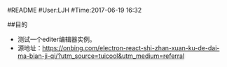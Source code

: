 
#README
#User:LJH
#Time:2017-06-19 16:32

##目的
- 测试一个editer编辑器实例。
- 源地址：https://onbing.com/electron-react-shi-zhan-xuan-ku-de-dai-ma-bian-ji-qi/?utm_source=tuicool&utm_medium=referral

